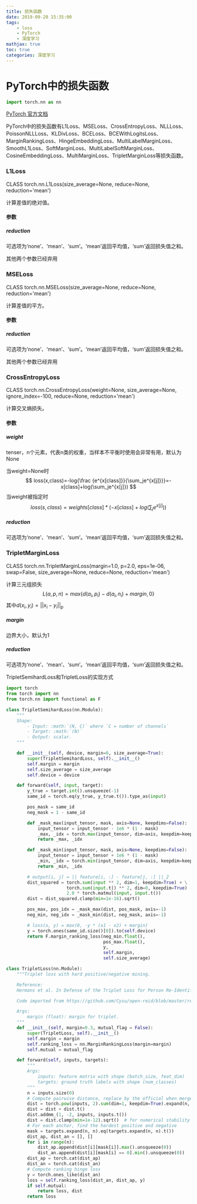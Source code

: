 ```yaml
---
title: 损失函数
date: 2019-09-20 15:35:00
tags:
	- loss
	- PyTorch
	- 深度学习
mathjax: true
toc: true 
categories: 深度学习
---
```


# PyTorch中的损失函数

```python
import torch.nn as nn
```

[PyTorch 官方文档](https://pytorch.org/docs/stable/nn.html#loss-functions)

PyTorch中的损失函数有L1Loss、MSELoss、CrossEntropyLoss、NLLLoss、PoissonNLLLoss、KLDivLoss、BCELoss、BCEWithLogitsLoss、MarginRankingLoss、HingeEmbeddingLoss、MultiLabelMarginLoss、SmoothL1Loss、SoftMarginLoss、MultiLabelSoftMarginLoss、CosineEmbeddingLoss、MultiMarginLoss、TripletMarginLoss等损失函数。

### L1Loss

CLASS torch.nn.L1Loss(size_average=None, reduce=None, reduction='mean')

计算差值的绝对值。

#### 参数

##### reduction

可选项为‘none’、‘mean’、‘sum’。‘mean’返回平均值，‘sum’返回损失值之和。

其他两个参数已经弃用

### MSELoss

CLASS torch.nn.MSELoss(size_average=None, reduce=None, reduction='mean')

计算差值的平方。

#### 参数

##### reduction

可选项为‘none’、‘mean’、‘sum’。‘mean’返回平均值，‘sum’返回损失值之和。

其他两个参数已经弃用

### CrossEntropyLoss

CLASS torch.nn.CrossEntropyLoss(weight=None, size_average=None, ignore_index=-100, reduce=None, reduction='mean')

计算交叉熵损失。

#### 参数

##### weight

tenser，n个元素，代表n类的权重，当样本不平衡时使用会非常有用，默认为None

当weight=None时
$$
loss(x,class)=-log{\frac {e^{x[class]}}{\sum_je^{x[j]}}}=-x[class]+log(\sum_je^{x[j]})
$$
当weight被指定时
$$
loss(s,class)=weights[class]*(-x[class]+log(\sum_je^{x[j]}))
$$


##### reduction

可选项为‘none’、‘mean’、‘sum’。‘mean’返回平均值，‘sum’返回损失值之和。

### TripletMarginLoss

CLASS torch.nn.TripletMarginLoss(margin=1.0, p=2.0, eps=1e-06, swap=False, size_average=None, reduce=None, reduction='mean')

计算三元组损失
$$
L(a,p,n)=max\{{d(a_i,p_i)-d(a_i,n_i)+margin,0}\}
$$
其中$d(x_i,y_i)=||x_i-y_i||_p$

##### margin

边界大小，默认为1

##### reduction

可选项为‘none’、‘mean’、‘sum’。‘mean’返回平均值，‘sum’返回损失值之和。

TripletSemihardLoss和TripletLoss的实现方式

```python
import torch
from torch import nn
from torch.nn import functional as F

class TripletSemihardLoss(nn.Module):
    """
    Shape:
        - Input: :math:`(N, C)` where `C = number of channels`
        - Target: :math:`(N)`
        - Output: scalar.
    """

    def __init__(self, device, margin=0, size_average=True):
        super(TripletSemihardLoss, self).__init__()
        self.margin = margin
        self.size_average = size_average
        self.device = device

    def forward(self, input, target):
        y_true = target.int().unsqueeze(-1)
        same_id = torch.eq(y_true, y_true.t()).type_as(input)

        pos_mask = same_id
        neg_mask = 1 - same_id

        def _mask_max(input_tensor, mask, axis=None, keepdims=False):
            input_tensor = input_tensor - 1e6 * (1 - mask)
            _max, _idx = torch.max(input_tensor, dim=axis, keepdim=keepdims)
            return _max, _idx

        def _mask_min(input_tensor, mask, axis=None, keepdims=False):
            input_tensor = input_tensor + 1e6 * (1 - mask)
            _min, _idx = torch.min(input_tensor, dim=axis, keepdim=keepdims)
            return _min, _idx

        # output[i, j] = || feature[i, :] - feature[j, :] ||_2
        dist_squared = torch.sum(input ** 2, dim=1, keepdim=True) + \
                       torch.sum(input.t() ** 2, dim=0, keepdim=True) - \
                       2.0 * torch.matmul(input, input.t())
        dist = dist_squared.clamp(min=1e-16).sqrt()

        pos_max, pos_idx = _mask_max(dist, pos_mask, axis=-1)
        neg_min, neg_idx = _mask_min(dist, neg_mask, axis=-1)

        # loss(x, y) = max(0, -y * (x1 - x2) + margin)
        y = torch.ones(same_id.size()[0]).to(self.device)
        return F.margin_ranking_loss(neg_min.float(),
                                     pos_max.float(),
                                     y,
                                     self.margin,
                                     self.size_average)

class TripletLoss(nn.Module):
    """Triplet loss with hard positive/negative mining.

    Reference:
    Hermans et al. In Defense of the Triplet Loss for Person Re-Identification. arXiv:1703.07737.

    Code imported from https://github.com/Cysu/open-reid/blob/master/reid/loss/triplet.py.

    Args:
        margin (float): margin for triplet.
    """
    def __init__(self, margin=0.3, mutual_flag = False):
        super(TripletLoss, self).__init__()
        self.margin = margin
        self.ranking_loss = nn.MarginRankingLoss(margin=margin)
        self.mutual = mutual_flag

    def forward(self, inputs, targets):
        """
        Args:
            inputs: feature matrix with shape (batch_size, feat_dim)
            targets: ground truth labels with shape (num_classes)
        """
        n = inputs.size(0)
        # Compute pairwise distance, replace by the official when merged
        dist = torch.pow(inputs, 2).sum(dim=1, keepdim=True).expand(n, n)
        dist = dist + dist.t()
        dist.addmm_(1, -2, inputs, inputs.t())
        dist = dist.clamp(min=1e-12).sqrt()  # for numerical stability
        # For each anchor, find the hardest positive and negative
        mask = targets.expand(n, n).eq(targets.expand(n, n).t())
        dist_ap, dist_an = [], []
        for i in range(n):
            dist_ap.append(dist[i][mask[i]].max().unsqueeze(0))
            dist_an.append(dist[i][mask[i] == 0].min().unsqueeze(0))
        dist_ap = torch.cat(dist_ap)
        dist_an = torch.cat(dist_an)
        # Compute ranking hinge loss
        y = torch.ones_like(dist_an)
        loss = self.ranking_loss(dist_an, dist_ap, y)
        if self.mutual:
            return loss, dist
        return loss
```

